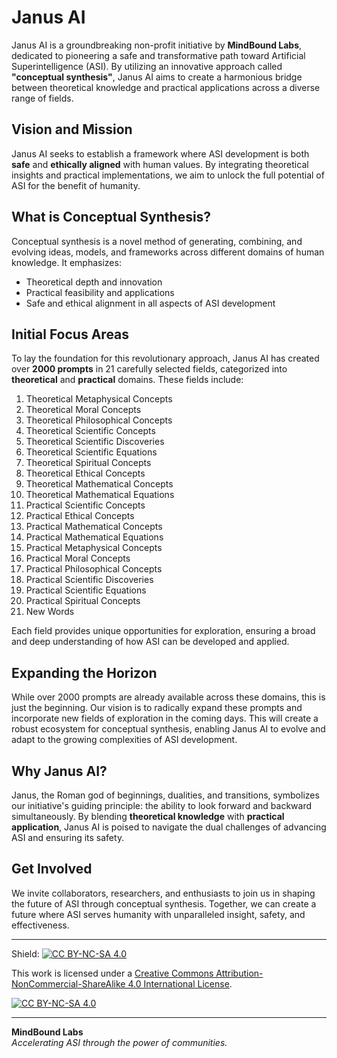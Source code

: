 # Janus AI

Janus AI is a groundbreaking non-profit initiative by **MindBound Labs**, dedicated to pioneering a safe and transformative path toward Artificial Superintelligence (ASI). By utilizing an innovative approach called **"conceptual synthesis"**, Janus AI aims to create a harmonious bridge between theoretical knowledge and practical applications across a diverse range of fields. 

## Vision and Mission

Janus AI seeks to establish a framework where ASI development is both **safe** and **ethically aligned** with human values. By integrating theoretical insights and practical implementations, we aim to unlock the full potential of ASI for the benefit of humanity.

## What is Conceptual Synthesis?

Conceptual synthesis is a novel method of generating, combining, and evolving ideas, models, and frameworks across different domains of human knowledge. It emphasizes:
- Theoretical depth and innovation
- Practical feasibility and applications
- Safe and ethical alignment in all aspects of ASI development

## Initial Focus Areas

To lay the foundation for this revolutionary approach, Janus AI has created over **2000 prompts** in 21 carefully selected fields, categorized into **theoretical** and **practical** domains. These fields include:

1. Theoretical Metaphysical Concepts  
2. Theoretical Moral Concepts  
3. Theoretical Philosophical Concepts  
4. Theoretical Scientific Concepts  
5. Theoretical Scientific Discoveries  
6. Theoretical Scientific Equations  
7. Theoretical Spiritual Concepts  
8. Theoretical Ethical Concepts  
9. Theoretical Mathematical Concepts  
10. Theoretical Mathematical Equations  
11. Practical Scientific Concepts  
12. Practical Ethical Concepts  
13. Practical Mathematical Concepts  
14. Practical Mathematical Equations  
15. Practical Metaphysical Concepts  
16. Practical Moral Concepts  
17. Practical Philosophical Concepts  
18. Practical Scientific Discoveries  
19. Practical Scientific Equations  
20. Practical Spiritual Concepts  
21. New Words  

Each field provides unique opportunities for exploration, ensuring a broad and deep understanding of how ASI can be developed and applied.

## Expanding the Horizon

While over 2000 prompts are already available across these domains, this is just the beginning. Our vision is to radically expand these prompts and incorporate new fields of exploration in the coming days. This will create a robust ecosystem for conceptual synthesis, enabling Janus AI to evolve and adapt to the growing complexities of ASI development.

## Why Janus AI?

Janus, the Roman god of beginnings, dualities, and transitions, symbolizes our initiative's guiding principle: the ability to look forward and backward simultaneously. By blending **theoretical knowledge** with **practical application**, Janus AI is poised to navigate the dual challenges of advancing ASI and ensuring its safety.

## Get Involved

We invite collaborators, researchers, and enthusiasts to join us in shaping the future of ASI through conceptual synthesis. Together, we can create a future where ASI serves humanity with unparalleled insight, safety, and effectiveness.

---

Shield: [![CC BY-NC-SA 4.0][cc-by-nc-sa-shield]][cc-by-nc-sa]

This work is licensed under a
[Creative Commons Attribution-NonCommercial-ShareAlike 4.0 International License][cc-by-nc-sa].

[![CC BY-NC-SA 4.0][cc-by-nc-sa-image]][cc-by-nc-sa]

[cc-by-nc-sa]: http://creativecommons.org/licenses/by-nc-sa/4.0/
[cc-by-nc-sa-image]: https://licensebuttons.net/l/by-nc-sa/4.0/88x31.png
[cc-by-nc-sa-shield]: https://img.shields.io/badge/License-CC%20BY--NC--SA%204.0-lightgrey.svg

---

**MindBound Labs**  
_Accelerating ASI through the power of communities._
